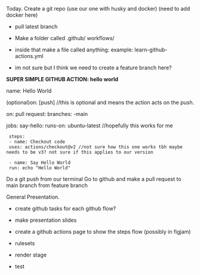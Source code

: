 Today.
Create a git repo (use our one with husky and docker) (need to add docker here)

- pull latest branch

- Make a folder called .github/ workflows/
- inside that make a file called anything: example: learn-github-actions.yml
- im not sure but I think we need to create a feature branch here?

**SUPER SIMPLE GITHUB ACTION: hello world**

name: Hello World

(optional)on: [push] //this is optional and means the action acts on the push.

on:
pull request:
branches:
-main

jobs:
say-hello:
runs-on: ubuntu-latest //hopefully this works for me

     steps:
     - name: Checkout code
     uses: actions/checkout@v2 //not sure how this one works tbh maybe needs to be v3? not sure if this applies to our version

     - name: Say Hello World
     run: echo "Hello World"

Do a git push from our terminal
Go to github and make a pull request to main branch from feature branch

General Presentation.

- create github tasks for each github flow?
- make presentation slides
- create a github actions page to show the steps flow (possibly in figjam)

- rulesets
- render stage
- test
